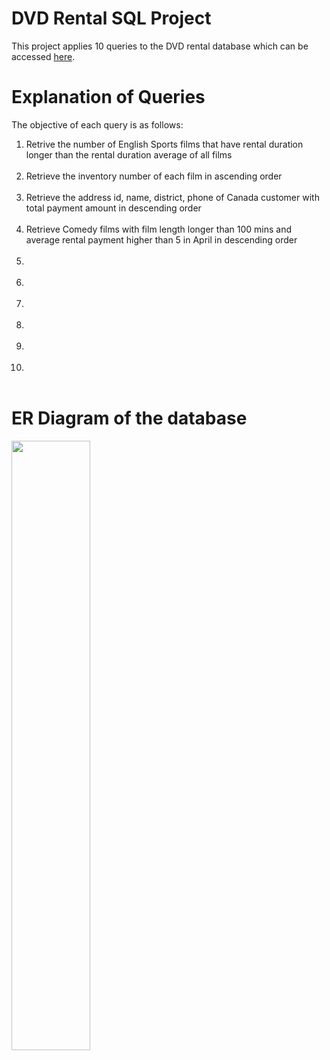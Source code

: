 # DVD Rental SQL Project
This project applies 10 queries to the DVD rental database which can be accessed <a href ="https://www.postgresqltutorial.com/postgresql-getting-started/postgresql-sample-database/">here</a>.

# Explanation of Queries
The objective of each query is as follows:
<ol>
  <li>Retrive the number of English Sports films that have rental duration longer than 
the rental duration average of all films</li><br>
  <li>Retrieve the inventory number of each film in ascending order</li><br>
  <li>Retrieve the address id, name, district, phone of Canada customer with total payment amount in descending order</li><br>
  <li>Retrieve Comedy films with film length longer than 100 mins 
and average rental payment higher than 5 in April in descending order</li><br>
  <li></li><br>
  <li></li><br>
  <li></li><br>
  <li></li><br>
  <li></li><br>
  <li></li><br>
</ol>

# ER Diagram of the database
<img src ="https://github.com/MabelChan2023/DVD-Rental-SQL/assets/141039280/9210009d-3e13-47ec-8421-f4ff3fa3a863" width="50%" height="50%">
